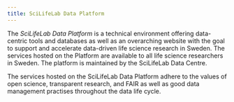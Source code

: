 ```yaml
---
title: SciLifeLab Data Platform
---
```


The *SciLifeLab Data Platform* is a technical environment offering data-centric tools and databases as well as an overarching website with the goal to support and accelerate data-driven life science research in Sweden. The services hosted on the Platform are available to all life science researchers in Sweden. The platform is maintained by the SciLifeLab Data Centre.

The services hosted on the SciLifeLab Data Platform adhere to the values of open science, transparent research, and FAIR as well as good data management practises throughout the data life cycle.
